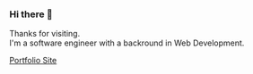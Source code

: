 ### Hi there 👋

Thanks for visiting. <br>
I'm a software engineer with a backround in Web Development. <br>


[Portfolio Site](https://www.kmsoundstrategies.com/dev/)
<!--
**KDev-inAugust/KDev-inAugust** is a ✨ _special_ ✨ repository because its `README.md` (this file) appears on your GitHub profile.

Here are some ideas to get you started:

- 🔭 I’m currently working on ...
- 🌱 I’m currently learning ...
- 👯 I’m looking to collaborate on ...
- 🤔 I’m looking for help with ...
- 💬 Ask me about ...
- 📫 How to reach me: ...
- 😄 Pronouns: ...
- ⚡ Fun fact: ...
-->
